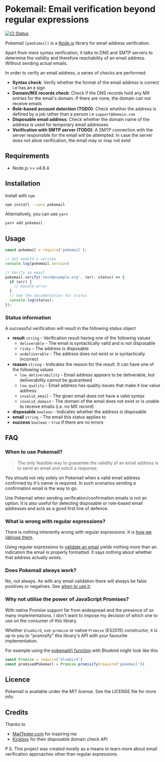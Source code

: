 # Pokemail: Email verification beyond regular expressions

[![CI Status](https://travis-ci.org/lunohodov/pokemail.svg?branch=master)](https://travis-ci.org/lunohodov/pokemail)

Pokemail `[pəʊkimeɪl]` is a [Node.js](http://nodejs.org) library for email address verification.

Apart from mere syntax verification, it talks to DNS and SMTP servers to determine the validity and
therefore reachability of an email address. Without sending actual emails.

In order to verify an email address, a series of checks are performed:

* **Syntax check**: Verify whether the format of the email address is correct i.e has an `@` sign
* **Domain/MX records check**: Check if the DNS records hold any MX entries for the email's domain. If there are none, the domain can not receive emails
* **Role-based account detection (TODO)**: Check whether the address is defined by a job rather than a person i.e `support@domain.com`
* **Disposable email address**: Check whether the domain name of the address is used for temporary email addresses
* **Verification with SMTP server (TODO)**: A SMTP connection with the server responsible for the email will be attempted. In case the server does not allow verification, the email may or may not exist

## Requirements

* Node.js >= v4.8.4

## Installation

Install with `npm`

```bash
npm install --save pokemail
```

Alternatively, you can use `yarn`

```bash
yarn add pokemail
```

## Usage

```javascript
const pokemail = require('pokemail');

// Get module's version
console.log(pokemail.version)

// Verify an email
pokemail.verify('test@example.org', (err, status) => {
  if (err) {
    // Handle error
  }
  // See the documentation for status
  console.log(status);
});
```

### Status information

A successful verification will result in the following status object

* **result** `string` - Verification result having one of the following values
  * `deliverable` - The email is syntactically valid and is not disposable
  * `risky` - The address is disposable
  * `undeliverable` - The address does not exist or is syntactically incorrect
* **reason** `string` - Indicates the reason for the result. It can have one of the following values
  * `low_deliverability` - Email address appears to be deliverable, but deliverability cannot be guaranteed
  * `low_quality` - Email address has quality issues that make it low value address
  * `invalid_email` - The given email does not have a valid syntax
  * `invalid_domain` - The domain of the email does not exist or is unable to receive emails (i.e. no MX record)
* **disposable** `boolean` - Indicates whether the address is disposable
* **email** `string` - The email this status applies to
* **success** `boolean` - `true` if there are no errors

## FAQ

### When to use Pokemail?

> The only feasible way to guarantee the validity of an email address is to send an email and solicit a response.

You should not rely solely on Pokemail when a valid email address confirmed by it's owner is required.
In such scenarios sending a confirmation email is the way to go.

Use Pokemail when sending verification/confirmation emails is not an option. It is also useful
for detecting disposable or role-based email addresses and acts as a good first line of defence.

### What is wrong with regular expressions?

There is nothing inherently wrong with regular expressions. It is [how we (ab)use them](https://blog.codinghorror.com/regex-use-vs-regex-abuse/).

Using regular expressions to [validate an email](http://www.ex-parrot.com//~pdw/Mail-RFC822-Address.html) yields nothing more than an indication the email is properly formatted. It says nothing about whether that address actually exists.

### Does Pokemail always work?

No, not always. As with any email validation there will always be false positives or negatives. See [when to use it](#when-to-use-pokemail).

### Why not utilise the power of JavaScript Promises?

With native Promise support far from widespread and the presence of so many
implementations, I don't want to impose my decision of which one to use on the
consumer of this library.

Whether `bluebird`, `es6-promise` or native `Promise` (ES2015) constructor, it
is up to you to "promisify" this library's API with your favourite implementation.

For example using the [pokemail() function](src/pokemail.js) with Bluebird might
look like this

```javascript
const Promise = require('bluebird')
const promisedPokemail = Promise.promisify(require('pokemail'))
```

## Licence

Pokemail is available under the MIT license. See the LICENSE file for more info.

## Credits

Thanks to

* [MailTester.com](http://www.mailtester.com) for inspiring me
* [Kickbox](https://kickbox.io) for their disposable domain check API 

P.S. This project was created mostly as a means to learn more about email verification approaches other than regular expressions.

